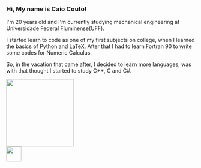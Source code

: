 ### Hi, My name is Caio Couto!

I'm 20 years old and I'm currently studying mechanical engineering at Universidade Federal Fluminense(UFF).

I started learn to code as one of my first subjects on college, when I learned the basics of Python and LaTeX. After that I had to learn Fortran 90 to write some codes for Numeric Calculus.

So, in the vacation that came after, I decided to learn more languages, was with that thought I started to study C++, C and C#.

<html>
<div>
  <a href="https://github.com/th3worst4" target="_blank">
  <img height="180em" src="https://github-readme-stats.vercel.app/api/top-langs/?username=th3worst4&layout=compact&langs_couns=9&theme=dark"></a>
</div>

<div>
  <a href="https://www.linkedin.com/in/caio-silva-couto-98690221a/" target="_blank">
  <img class=".social-media" height="40em" src="https://img.shields.io/badge/LinkedIn-0077B5?style=for-the-badge&logo=linkedin&logoColor=white"></a>
</div>
</html>
